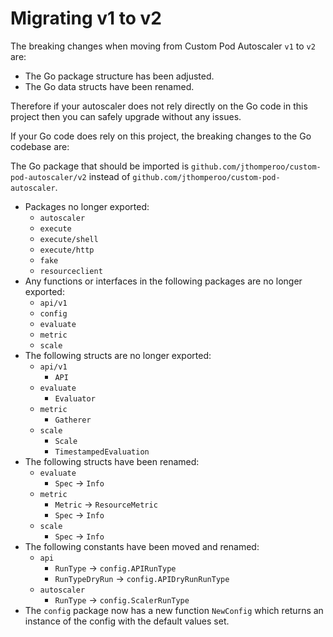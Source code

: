 # Migrating v1 to v2

The breaking changes when moving from Custom Pod Autoscaler `v1` to `v2` are:

- The Go package structure has been adjusted.
- The Go data structs have been renamed.

Therefore if your autoscaler does not rely directly on the Go code in this project then you can safely upgrade without
any issues.

If your Go code does rely on this project, the breaking changes to the Go codebase are:

The Go package that should be imported is `github.com/jthomperoo/custom-pod-autoscaler/v2` instead of
`github.com/jthomperoo/custom-pod-autoscaler`.

- Packages no longer exported:
  - `autoscaler`
  - `execute`
  - `execute/shell`
  - `execute/http`
  - `fake`
  - `resourceclient`
- Any functions or interfaces in the following packages are no longer exported:
  - `api/v1`
  - `config`
  - `evaluate`
  - `metric`
  - `scale`
- The following structs are no longer exported:
  - `api/v1`
    - `API`
  - `evaluate`
    - `Evaluator`
  - `metric`
    - `Gatherer`
  - `scale`
    - `Scale`
    - `TimestampedEvaluation`
- The following structs have been renamed:
  - `evaluate`
    - `Spec` -> `Info`
  - `metric`
    - `Metric` -> `ResourceMetric`
    - `Spec` -> `Info`
  - `scale`
    - `Spec` -> `Info`
- The following constants have been moved and renamed:
  - `api`
    - `RunType` -> `config.APIRunType`
    - `RunTypeDryRun` -> `config.APIDryRunRunType`
  - `autoscaler`
     - `RunType` -> `config.ScalerRunType`
- The `config` package now has a new function `NewConfig` which returns an instance of the config with the default
values set.
